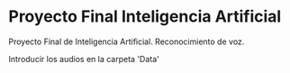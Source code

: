 # Proyecto Final Inteligencia Artificial
 Proyecto Final de Inteligencia Artificial. Reconocimiento de voz.

Introducir los audios en la carpeta 'Data'
